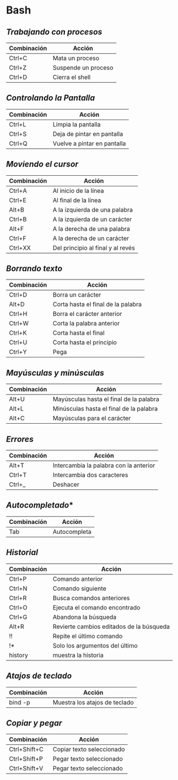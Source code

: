 # Bash

## ***Trabajando con procesos***

| Combinación | Acción              |   
|-------------|---------------------|
| Ctrl+C      | Mata un proceso     |
| Ctrl+Z      | Suspende un proceso |
| Ctrl+D      | Cierra el shell     |

## ***Controlando la Pantalla***

| Combinación | Acción                      |
|-------------|-----------------------------|
| Ctrl+L      | Limpia la pantalla          |
| Ctrl+S      | Deja de pintar en pantalla  |
| Ctrl+Q      | Vuelve a pintar en pantalla |

## ***Moviendo el cursor***

| Combinación | Acción                            |
|-------------|-----------------------------------|
| Ctrl+A      | Al inicio de la línea             |
| Ctrl+E      | Al final de la línea              |
| Alt+B       | A la izquierda de una palabra     |
| Ctrl+B      | A la izquierda de un carácter     |
| Alt+F       | A la derecha de una palabra       |
| Ctrl+F      | A la derecha de un carácter       |
| Ctrl+XX     | Del principio al final y al revés |

## ***Borrando texto***

| Combinación | Acción                             |
|-------------|------------------------------------|
| Ctrl+D      | Borra un carácter                  |
| Alt+D       | Corta hasta el final de la palabra |
| Ctrl+H      | Borra el carácter anterior         |
| Ctrl+W      | Corta la palabra anterior          |
| Ctrl+K      | Corta hasta el final               |
| Ctrl+U      | Corta hasta el principio           |
| Ctrl+Y      | Pega                               |

## ***Mayúsculas y minúsculas***

| Combinación | Acción                                  |
|-------------|-----------------------------------------|
| Alt+U       | Mayúsculas hasta el final de la palabra |
| Alt+L       | Minúsculas hasta el final de la palabra |
| Alt+C       | Mayúsculas para el carácter             |

## ***Errores***

| Combinación | Acción                                 |
|-------------|----------------------------------------|
| Alt+T       | Intercambia la palabra con la anterior |
| Ctrl+T      | Intercambia dos caracteres             |
| Ctrl+_      | Deshacer                               |

## ***Autocompletado****

| Combinación | Acción       |
|-------------|--------------|
| Tab         | Autocompleta |

## ***Historial***

| Combinación | Acción                                   |
|-------------|------------------------------------------|
| Ctrl+P      | Comando anterior                         |
| Ctrl+N      | Comando siguiente                        |
| Ctrl+R      | Busca comandos anteriores                |
| Ctrl+O      | Ejecuta el comando encontrado            |
| Ctrl+G      | Abandona la búsqueda                     |
| Alt+R       | Revierte cambios editados de la búsqueda |
| !!          | Repite el último comando                 |
| !*          | Solo los argumentos del último           |
| history     | muestra la historia                      |

## ***Atajos de teclado***

| Combinación | Acción                         |
|-------------|--------------------------------|
| bind -p      | Muestra los atajos de teclado |

## ***Copiar y pegar***

| Combinación  | Acción                    |
|--------------|---------------------------|
| Ctrl+Shift+C | Copiar texto seleccionado |
| Ctrl+Shift+P | Pegar texto seleccionado  |
| Ctrl+Shift+V | Pegar texto seleccionado  |